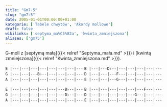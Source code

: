```yaml
---
title: "Gm7♭5"
slug: "gm7♭5"
date: 2005-01-01T00:00:00+01:00
kategorie: ['Tabele chwytów', 'Akordy mollowe']
draft: false
wikilinks: ['septyma_ma%C5%82a', 'kwinta_zmniejszona']
aliases: ['gm75']
---
```

G-moll z [septymą małą]({{< relref "Septyma_mała.md" >}}) i [kwintą
zmniejszoną]({{< relref "Kwinta_zmniejszona.md" >}}).

`E |---|---|---|---|---|---|---|---`
`B |---|---D♭--|---|---|---|---|---`
`G |---|---|---B♭--|---|---|---|---`
`D |---|---|---F---|---|---|---|---`
`A |---|---|---|---|---|---|---|---`
`E |---|---|---G---|---|---|---|---`

`E |---|---|---|---|---|---B♭--|---`
`B |---|---|---|---|---|---F---|---`
`G |---|---|---|---|---|---D♭--|---`
`D |---|---|---|---|---G---|---|---`
`A |---|---|---|---|---|---|---|---`
`E |---|---|---|---|---|---|---|---`


